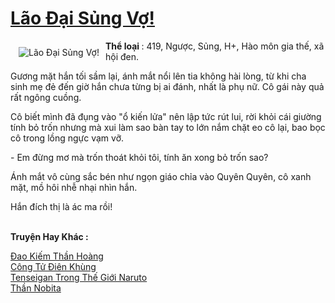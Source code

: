 <a href="https://utruyen.com/lao-dai-sung-vo/17245/" title="Lão Đại Sủng Vợ!"><h1>Lão Đại Sủng Vợ!</h1></a><div style="display:table"><img align="right" style="float: left; padding: 10px;" src="https://utruyen.com/images/story/200x260/lao-dai-sung-vo.jpg" alt="Lão Đại Sủng Vợ!"><b>Thể loại </b>: 419, Ngược, Sủng, H+, Hào môn gia thế, xã hội đen. <p></p>Gương mặt hắn tối sầm lại, ánh mắt nổi lên tia không hài lòng, từ khi cha sinh mẹ đẻ đến giờ hắn chưa từng bị ai đánh, nhất là phụ nữ. Cô gái này quả rất ngông cuồng.<p></p>Cô biết mình đã đụng vào "ổ kiến lửa" nên lập tức rút lui, rời khỏi cái giường tính bỏ trốn nhưng mà xui làm sao bàn tay to lớn nắm chặt eo cô lại, bao bọc cô trong lồng ngực vạm vỡ.<p></p>- Em đừng mơ mà trốn thoát khỏi tôi, tính ăn xong bỏ trốn sao?<p></p>Ánh mắt vô cùng sắc bén như ngọn giáo chỉa vào Quyên Quyên, cô xanh mặt, mồ hôi nhễ nhại nhìn hắn. <p></p>Hắn đích thị là ác ma rồi!</div><p><br><b>Truyện Hay Khác :</b></p><a href="https://utruyen.com/dao-kiem-than-hoang/5985/" alt="Đao Kiếm Thần Hoàng">Đao Kiếm Thần Hoàng</a><br/><a href="https://github.com/quanluxury/truyenhot/tree/master/truyenhay/481/" alt="Công Tử Điên Khùng">Công Tử Điên Khùng</a><br/><a href="https://github.com/quanluxury/ngontinhhot/tree/master/truyenhay/19238/" alt="Tenseigan Trong Thế Giới Naruto">Tenseigan Trong Thế Giới Naruto</a><br/><a href="https://truyenngontinhay.wordpress.com/2019/10/03/than-nobita/" alt="Thần Nobita">Thần Nobita</a><br/>